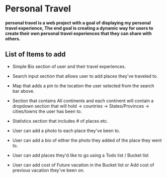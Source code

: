 # Personal Travel

#### personal travel is a web project with a goal of displaying my personal travel experience, The end goal is creating a dynamic way for users to create their own personal travel experiences that they can share with others.

## List of Items to add

* Simple Bio section of user and their travel experiences.

* Search input section that allows user to add places they've traveled to.

* Map that adds a pin to the location the user selected from the search bar above.

* Section that contains All continents and each continent will contain a dropdown section that will hold -> countries -> States/Provinces -> cities/towns the user has been to.

* Statistics section that includes # of places etc.

* User can add a photo to each place they've been to.

* User can add a bio of either the photo they added of the place they went to.

* User can add places they'd like to go using a Todo list / Bucket list

* User can add cost of Future vacation in the Bucket list or Add cost of previous vacation they've been on.